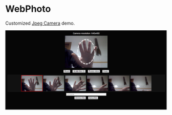 # WebPhoto
Customized [Jpeg Camera](https://github.com/amw/jpeg_camera) demo.

![](assets/screenshot.png)

